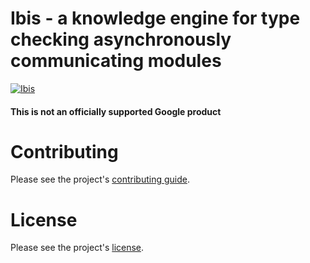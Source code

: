 # Ibis - a knowledge engine for type checking asynchronously communicating modules

[![Ibis](https://github.com/googlestaging/arcsjs-provable/actions/workflows/ibis.yml/badge.svg)](https://github.com/googlestaging/arcsjs-provable/actions/workflows/ibis.yml)

#### This is not an officially supported Google product

# Contributing

Please see the project's [contributing guide](../contributing.md).

# License

Please see the project's [license](../LICENSE).
